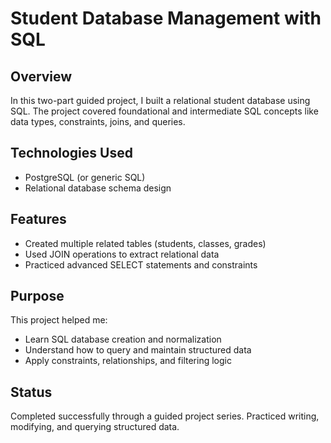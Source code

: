 # Student Database Management with SQL

## Overview
In this two-part guided project, I built a relational student database using SQL. The project covered foundational and intermediate SQL concepts like data types, constraints, joins, and queries.

## Technologies Used
- PostgreSQL (or generic SQL)
- Relational database schema design

## Features
- Created multiple related tables (students, classes, grades)
- Used JOIN operations to extract relational data
- Practiced advanced SELECT statements and constraints

## Purpose
This project helped me:
- Learn SQL database creation and normalization
- Understand how to query and maintain structured data
- Apply constraints, relationships, and filtering logic

## Status
Completed successfully through a guided project series. Practiced writing, modifying, and querying structured data.